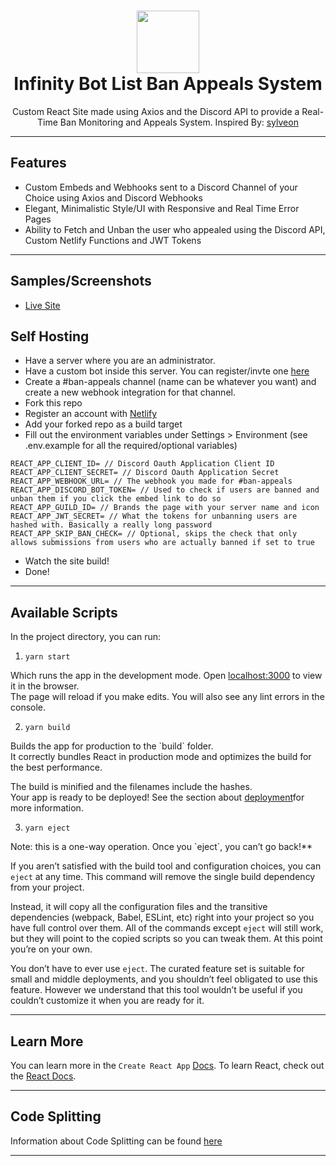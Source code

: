 <h1 align='center'>
  <img src="https://cdn.infinitybots.xyz/images/png/Infinity5.png" height='100px' width='100px' />
  <br> 
  Infinity Bot List Ban Appeals System </h1>
<p align="center">
 Custom React Site made using Axios and the Discord API to provide a Real-Time Ban Monitoring and Appeals System. Inspired By: <a href="https://github.com/sylveon/discord-ban-appeals">sylveon</a>
</p>

<hr>

<h2>Features</h2>

- Custom Embeds and Webhooks sent to a Discord Channel of your Choice using Axios and Discord Webhooks
- Elegant, Minimalistic Style/UI with Responsive and Real Time Error Pages
- Ability to Fetch and Unban the user who appealed using the Discord API, Custom Netlify Functions and JWT Tokens

<hr>

<h2>Samples/Screenshots</h2>

- [Live Site](https://appeals.botlist.site)

<h2>Self Hosting</h2>

- Have a server where you are an administrator.
- Have a custom bot inside this server. You can register/invte one [here](https://discord.com/login?redirect_to=%2Fdevelopers%2Fapplications)
- Create a #ban-appeals channel (name can be whatever you want) and create a new webhook integration for that channel.
- Fork this repo
- Register an account with [Netlify](https://www.netlify.com/)
- Add your forked repo as a build target
- Fill out the environment variables under Settings > Environment (see .env.example for all the required/optional variables)
```
REACT_APP_CLIENT_ID= // Discord Oauth Application Client ID
REACT_APP_CLIENT_SECRET= // Discord Oauth Application Secret
REACT_APP_WEBHOOK_URL= // The webhook you made for #ban-appeals
REACT_APP_DISCORD_BOT_TOKEN= // Used to check if users are banned and unban them if you click the embed link to do so
REACT_APP_GUILD_ID= // Brands the page with your server name and icon
REACT_APP_JWT_SECRET= // What the tokens for unbanning users are hashed with. Basically a really long password
REACT_APP_SKIP_BAN_CHECK= // Optional, skips the check that only allows submissions from users who are actually banned if set to true
```
- Watch the site build!
- Done!


<hr>

<h2>Available Scripts</h2>
<p>In the project directory, you can <bold>run:</bold></p>

1. `yarn start` 

<p>Which runs the app in the development mode. Open <a href="http://localhost:3000">localhost:3000</a> to view it in the browser.
<br />
The page will reload if you make edits. You will also see any lint errors in the console.</p>

2. `yarn build`

<p>Builds the app for production to the `build` folder.<br />
It correctly bundles React in production mode and optimizes the build for the best performance.

The build is minified and the filenames include the hashes.<br />
Your app is ready to be deployed! See the section about <a href="https://facebook.github.io/create-react-app/docs/deployment">deployment</a>for more information.</p>

3. `yarn eject`

<p>Note: this is a one-way operation. Once you `eject`, you can’t go back!**

If you aren’t satisfied with the build tool and configuration choices, you can `eject` at any time. This command will remove the single build dependency from your project.

Instead, it will copy all the configuration files and the transitive dependencies (webpack, Babel, ESLint, etc) right into your project so you have full control over them. All of the commands except `eject` will still work, but they will point to the copied scripts so you can tweak them. At this point you’re on your own.

You don’t have to ever use `eject`. The curated feature set is suitable for small and middle deployments, and you shouldn’t feel obligated to use this feature. However we understand that this tool wouldn’t be useful if you couldn’t customize it when you are ready for it.</p>
  
<hr>

<h2>Learn More</h2>
<p>You can learn more in the <code>Create React App</code> <a href="https://facebook.github.io/create-react-app/docs/getting-started">Docs</a>.
To learn React, check out the <a href="https://reactjs.org/">React Docs</a>.</p>

<hr>

<h2>Code Splitting</h2>
<p>Information about Code Splitting can be found <a href="https://facebook.github.io/create-react-app/docs/code-splitting">here</a></p>

<hr>

